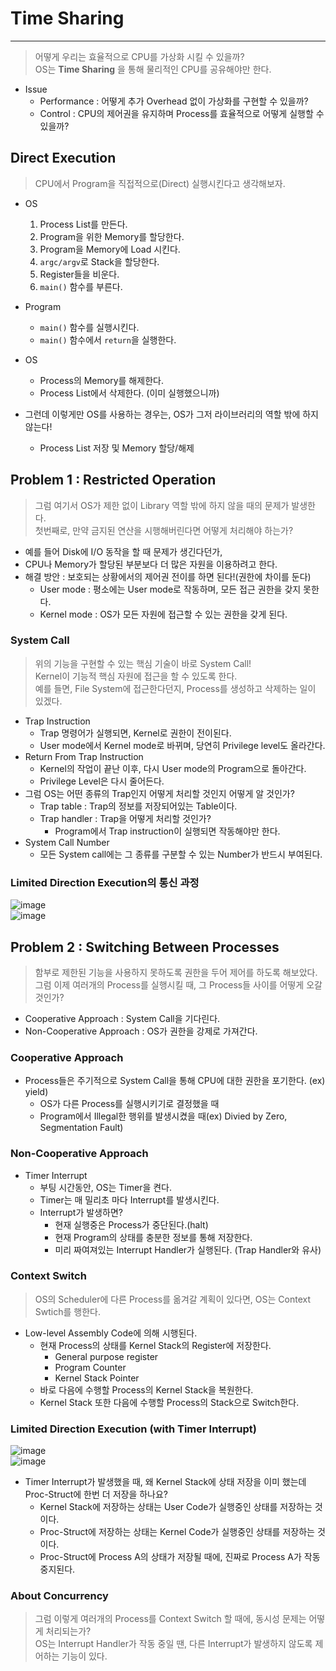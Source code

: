 # Time Sharing
---
> 어떻게 우리는 효율적으로 CPU를 가상화 시킬 수 있을까?  
> OS는 __Time Sharing__ 을 통해 물리적인 CPU를 공유해야만 한다.  
- Issue
  - Performance : 어떻게 추가 Overhead 없이 가상화를 구현할 수 있을까?
  - Control : CPU의 제어권을 유지하며 Process를 효율적으로 어떻게 실행할 수 있을까?

## Direct Execution
> CPU에서 Program을 직접적으로(Direct) 실행시킨다고 생각해보자.
- OS
  1. Process List를 만든다.
  2. Program을 위한 Memory를 할당한다.
  3. Program을 Memory에 Load 시킨다.
  4. ```argc/argv```로 Stack을 할당한다.
  5. Register들을 비운다.
  6. ```main()``` 함수를 부른다.
- Program  
  - ```main()``` 함수를 실행시킨다.
  - ```main()``` 함수에서 ```return```을 실행한다.
- OS  
  - Process의 Memory를 해제한다.
  - Process List에서 삭제한다. (이미 실행했으니까)

- 그런데 이렇게만 OS를 사용하는 경우는, OS가 그저 라이브러리의 역할 밖에 하지 않는다!
  - Process List 저장 및 Memory 할당/해제

## Problem 1 : Restricted Operation
> 그럼 여기서 OS가 제한 없이 Library 역할 밖에 하지 않을 때의 문제가 발생한다.  
> 첫번째로, 만약 금지된 연산을 시행해버린다면 어떻게 처리해야 하는가?  

- 예를 들어 Disk에 I/O 동작을 할 때 문제가 생긴다던가,
- CPU나 Memory가 할당된 부분보다 더 많은 자원을 이용하려고 한다.
- 해결 방안 : 보호되는 상황에서의 제어권 전이를 하면 된다!(권한에 차이를 둔다)
  - User mode : 평소에는 User mode로 작동하며, 모든 접근 권한을 갖지 못한다.
  - Kernel mode : OS가 모든 자원에 접근할 수 있는 권한을 갖게 된다.

### System Call
> 위의 기능을 구현할 수 있는 핵심 기술이 바로 System Call!  
> Kernel이 기능적 핵심 자원에 접근을 할 수 있도록 한다.  
> 예를 들면, File System에 접근한다던지, Process를 생성하고 삭제하는 일이 있겠다.  

- Trap Instruction
  - Trap 명령어가 실행되면, Kernel로 권한이 전이된다.
  - User mode에서 Kernel mode로 바뀌며, 당연히 Privilege level도 올라간다.
- Return From Trap Instruction
  - Kernel의 작업이 끝난 이후, 다시 User mode의 Program으로 돌아간다.
  - Privilege Level은 다시 줄어든다.
- 그럼 OS는 어떤 종류의 Trap인지 어떻게 처리할 것인지 어떻게 알 것인가?
  - Trap table : Trap의 정보를 저장되어있는 Table이다.
  - Trap handler : Trap을 어떻게 처리할 것인가?
    - Program에서 Trap instruction이 실행되면 작동해야만 한다.
- System Call Number
  - 모든 System call에는 그 종류를 구분할 수 있는 Number가 반드시 부여된다.

### Limited Direction Execution의 통신 과정  
![image](https://user-images.githubusercontent.com/71700079/158307460-4761a6f8-5cf0-4a96-9ca8-48285cdba0a1.png)  
![image](https://user-images.githubusercontent.com/71700079/158307743-03687c04-eabd-4700-a03c-ee9677bdaf9f.png)  

## Problem 2 : Switching Between Processes
> 함부로 제한된 기능을 사용하지 못하도록 권한을 두어 제어를 하도록 해보았다.  
> 그럼 이제 여러개의 Process를 실행시킬 때, 그 Process들 사이를 어떻게 오갈 것인가?  

- Cooperative Approach : System Call을 기다린다.
- Non-Cooperative Approach : OS가 권한을 강제로 가져간다.

### Cooperative Approach
- Process들은 주기적으로 System Call을 통해 CPU에 대한 권한을 포기한다. (ex) yield)
  - OS가 다른 Process를 실행시키기로 결정했을 때
  - Program에서 Illegal한 행위를 발생시켰을 때(ex) Divied by Zero, Segmentation Fault)

### Non-Cooperative Approach
- Timer Interrupt
  - 부팅 시간동안, OS는 Timer을 켠다.
  - Timer는 매 밀리초 마다 Interrupt를 발생시킨다.
  - Interrupt가 발생하면?
    - 현재 실행중은 Process가 중단된다.(halt)
    - 현재 Program의 상태를 충분한 정보를 통해 저장한다.
    - 미리 짜여져있는 Interrupt Handler가 실행된다. (Trap Handler와 유사)

### Context Switch
> OS의 Scheduler에 다른 Process를 옮겨갈 계획이 있다면, OS는 Context Swtich를 행한다.  

- Low-level Assembly Code에 의해 시행된다.
  - 현재 Process의 상태를 Kernel Stack의 Register에 저장한다.
    - General purpose register
    - Program Counter
    - Kernel Stack Pointer
  - 바로 다음에 수행할 Process의 Kernel Stack을 복원한다.
  - Kernel Stack 또한 다음에 수행할 Process의 Stack으로 Switch한다.

### Limited Direction Execution (with Timer Interrupt)
![image](https://user-images.githubusercontent.com/71700079/158309094-694cc038-25fa-4a4e-a943-5e08d03b0bba.png)  
![image](https://user-images.githubusercontent.com/71700079/158309106-26217fbb-8785-46b5-ac7b-32f2308c4fd0.png)  

- Timer Interrupt가 발생했을 때, 왜 Kernel Stack에 상태 저장을 이미 했는데 Proc-Struct에 한번 더 저장을 하나요?
  - Kernel Stack에 저장하는 상태는 User Code가 실행중인 상태를 저장하는 것이다.
  - Proc-Struct에 저장하는 상태는 Kernel Code가 실행중인 상태를 저장하는 것이다.
  - Proc-Struct에 Process A의 상태가 저장될 때에, 진짜로 Process A가 작동 중지된다.

### About Concurrency
> 그럼 이렇게 여러개의 Process를 Context Switch 할 때에, 동시성 문제는 어떻게 처리되는가?  
> OS는 Interrupt Handler가 작동 중일 땐, 다른 Interrupt가 발생하지 않도록 제어하는 기능이 있다. 
